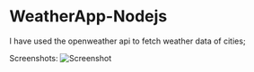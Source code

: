 ﻿# WeatherApp-Nodejs
 I have used the openweather api to fetch weather data of cities;
 
 Screenshots:
 ![Screenshot](https://user-images.githubusercontent.com/93822992/223647077-cbe3b725-d4c9-4296-a1c7-e91bde88c21b.jpg)
